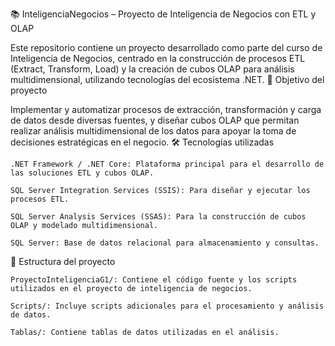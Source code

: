 📚 InteligenciaNegocios – Proyecto de Inteligencia de Negocios con ETL y OLAP

Este repositorio contiene un proyecto desarrollado como parte del curso de Inteligencia de Negocios, centrado en la construcción de procesos ETL (Extract, Transform, Load) y la creación de cubos OLAP para análisis multidimensional, utilizando tecnologías del ecosistema .NET.
🎯 Objetivo del proyecto

Implementar y automatizar procesos de extracción, transformación y carga de datos desde diversas fuentes, y diseñar cubos OLAP que permitan realizar análisis multidimensional de los datos para apoyar la toma de decisiones estratégicas en el negocio.
🛠 Tecnologías utilizadas

    .NET Framework / .NET Core: Plataforma principal para el desarrollo de las soluciones ETL y cubos OLAP.

    SQL Server Integration Services (SSIS): Para diseñar y ejecutar los procesos ETL.

    SQL Server Analysis Services (SSAS): Para la construcción de cubos OLAP y modelado multidimensional.

    SQL Server: Base de datos relacional para almacenamiento y consultas.

📁 Estructura del proyecto

    ProyectoInteligenciaG1/: Contiene el código fuente y los scripts utilizados en el proyecto de inteligencia de negocios.

    Scripts/: Incluye scripts adicionales para el procesamiento y análisis de datos.

    Tablas/: Contiene tablas de datos utilizadas en el análisis.
